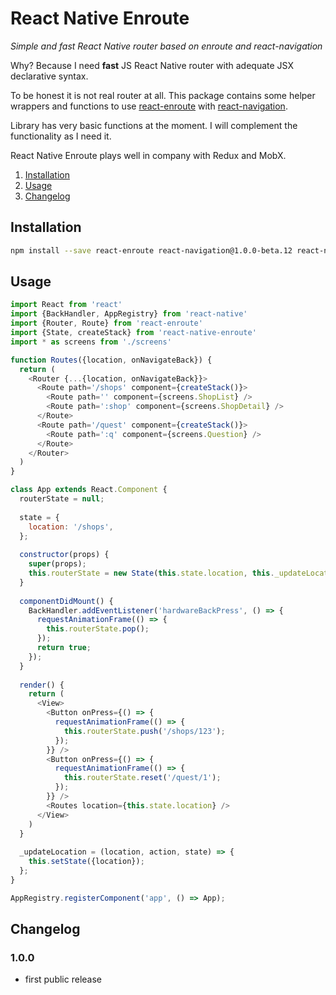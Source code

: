 # React Native Enroute

_Simple and fast React Native router based on enroute and react-navigation_

Why? Because I need **fast** JS React Native router with adequate JSX declarative
syntax.  

To be honest it is not real router at all. This package contains some helper
wrappers and functions to use [react-enroute](https://github.com/tj/react-enroute)
with [react-navigation](https://github.com/react-community/react-navigation).

Library has very basic functions at the moment. I will complement the
functionality as I need it.  

React Native Enroute plays well in company with Redux and MobX.


1. [Installation](https://github.com/farwayer/react-native-enroute#installation)
2. [Usage](https://github.com/farwayer/react-native-enroute#usage)
3. [Changelog](https://github.com/farwayer/react-native-enroute#changelog)


## Installation

```bash
npm install --save react-enroute react-navigation@1.0.0-beta.12 react-native-enroute
```

## Usage

```js
import React from 'react'
import {BackHandler, AppRegistry} from 'react-native'
import {Router, Route} from 'react-enroute'
import {State, createStack} from 'react-native-enroute'
import * as screens from './screens'

function Routes({location, onNavigateBack}) {
  return (
    <Router {...{location, onNavigateBack}}>
      <Route path='/shops' component={createStack()}>
        <Route path='' component={screens.ShopList} />
        <Route path=':shop' component={screens.ShopDetail} />
      </Route>
      <Route path='/quest' component={createStack()}>
        <Route path=':q' component={screens.Question} />
      </Route>
    </Router>
  )
}

class App extends React.Component {
  routerState = null;
  
  state = {
    location: '/shops',
  };
  
  constructor(props) {
    super(props);
    this.routerState = new State(this.state.location, this._updateLocation);
  }
  
  componentDidMount() {
    BackHandler.addEventListener('hardwareBackPress', () => {
      requestAnimationFrame(() => {
        this.routerState.pop();
      });
      return true;
    });    
  }
  
  render() {
    return (
      <View>
        <Button onPress={() => {
          requestAnimationFrame(() => {
            this.routerState.push('/shops/123');
          });
        }} />
        <Button onPress={() => {
          requestAnimationFrame(() => {
            this.routerState.reset('/quest/1');
          });
        }} />
        <Routes location={this.state.location} />
      </View>
    )
  }
  
  _updateLocation = (location, action, state) => {
    this.setState({location});
  };
}

AppRegistry.registerComponent('app', () => App);
```

## Changelog

### 1.0.0

- first public release
